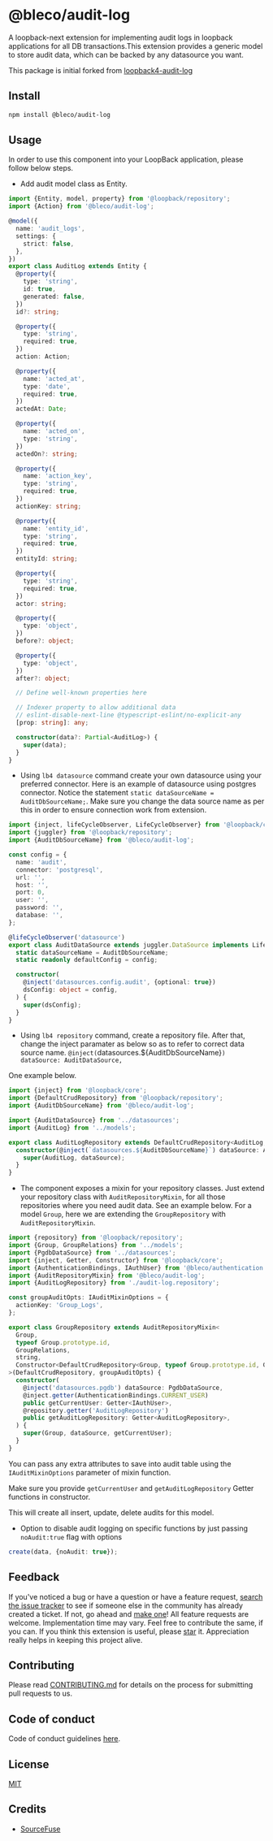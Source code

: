 # @bleco/audit-log

A loopback-next extension for implementing audit logs in loopback applications for all DB transactions.This extension
provides a generic model to store audit data, which can be backed by any datasource you want.

This package is initial forked from [loopback4-audit-log](https://github.com/sourcefuse/loopback4-audit-log)

## Install

```sh
npm install @bleco/audit-log
```

## Usage

In order to use this component into your LoopBack application, please follow below steps.

- Add audit model class as Entity.

```ts
import {Entity, model, property} from '@loopback/repository';
import {Action} from '@bleco/audit-log';

@model({
  name: 'audit_logs',
  settings: {
    strict: false,
  },
})
export class AuditLog extends Entity {
  @property({
    type: 'string',
    id: true,
    generated: false,
  })
  id?: string;

  @property({
    type: 'string',
    required: true,
  })
  action: Action;

  @property({
    name: 'acted_at',
    type: 'date',
    required: true,
  })
  actedAt: Date;

  @property({
    name: 'acted_on',
    type: 'string',
  })
  actedOn?: string;

  @property({
    name: 'action_key',
    type: 'string',
    required: true,
  })
  actionKey: string;

  @property({
    name: 'entity_id',
    type: 'string',
    required: true,
  })
  entityId: string;

  @property({
    type: 'string',
    required: true,
  })
  actor: string;

  @property({
    type: 'object',
  })
  before?: object;

  @property({
    type: 'object',
  })
  after?: object;

  // Define well-known properties here

  // Indexer property to allow additional data
  // eslint-disable-next-line @typescript-eslint/no-explicit-any
  [prop: string]: any;

  constructor(data?: Partial<AuditLog>) {
    super(data);
  }
}
```

- Using `lb4 datasource` command create your own datasource using your preferred connector. Here is an example of
  datasource using postgres connector. Notice the statement `static dataSourceName = AuditDbSourceName;`. Make sure you
  change the data source name as per this in order to ensure connection work from extension.

```ts
import {inject, lifeCycleObserver, LifeCycleObserver} from '@loopback/core';
import {juggler} from '@loopback/repository';
import {AuditDbSourceName} from '@bleco/audit-log';

const config = {
  name: 'audit',
  connector: 'postgresql',
  url: '',
  host: '',
  port: 0,
  user: '',
  password: '',
  database: '',
};

@lifeCycleObserver('datasource')
export class AuditDataSource extends juggler.DataSource implements LifeCycleObserver {
  static dataSourceName = AuditDbSourceName;
  static readonly defaultConfig = config;

  constructor(
    @inject('datasources.config.audit', {optional: true})
    dsConfig: object = config,
  ) {
    super(dsConfig);
  }
}
```

- Using `lb4 repository` command, create a repository file. After that, change the inject paramater as below so as to
  refer to correct data source name. `@inject(`datasources.\${AuditDbSourceName}`) dataSource: AuditDataSource,`

One example below.

```ts
import {inject} from '@loopback/core';
import {DefaultCrudRepository} from '@loopback/repository';
import {AuditDbSourceName} from '@bleco/audit-log';

import {AuditDataSource} from '../datasources';
import {AuditLog} from '../models';

export class AuditLogRepository extends DefaultCrudRepository<AuditLog, typeof AuditLog.prototype.id> {
  constructor(@inject(`datasources.${AuditDbSourceName}`) dataSource: AuditDataSource) {
    super(AuditLog, dataSource);
  }
}
```

- The component exposes a mixin for your repository classes. Just extend your repository class with
  `AuditRepositoryMixin`, for all those repositories where you need audit data. See an example below. For a model
  `Group`, here we are extending the `GroupRepository` with `AuditRepositoryMixin`.

```ts
import {repository} from '@loopback/repository';
import {Group, GroupRelations} from '../models';
import {PgdbDataSource} from '../datasources';
import {inject, Getter, Constructor} from '@loopback/core';
import {AuthenticationBindings, IAuthUser} from '@bleco/authentication';
import {AuditRepositoryMixin} from '@bleco/audit-log';
import {AuditLogRepository} from './audit-log.repository';

const groupAuditOpts: IAuditMixinOptions = {
  actionKey: 'Group_Logs',
};

export class GroupRepository extends AuditRepositoryMixin<
  Group,
  typeof Group.prototype.id,
  GroupRelations,
  string,
  Constructor<DefaultCrudRepository<Group, typeof Group.prototype.id, GroupRelations>>
>(DefaultCrudRepository, groupAuditOpts) {
  constructor(
    @inject('datasources.pgdb') dataSource: PgdbDataSource,
    @inject.getter(AuthenticationBindings.CURRENT_USER)
    public getCurrentUser: Getter<IAuthUser>,
    @repository.getter('AuditLogRepository')
    public getAuditLogRepository: Getter<AuditLogRepository>,
  ) {
    super(Group, dataSource, getCurrentUser);
  }
}
```

You can pass any extra attributes to save into audit table using the `IAuditMixinOptions` parameter of mixin function.

Make sure you provide `getCurrentUser` and `getAuditLogRepository` Getter functions in constructor.

This will create all insert, update, delete audits for this model.

- Option to disable audit logging on specific functions by just passing `noAudit:true` flag with options

```ts
create(data, {noAudit: true});
```

## Feedback

If you've noticed a bug or have a question or have a feature request,
[search the issue tracker](https://github.com/betaly/bleco/issues) to see if someone else in the community has already
created a ticket. If not, go ahead and [make one](https://github.com/betaly/bleco/issues/new/choose)! All feature
requests are welcome. Implementation time may vary. Feel free to contribute the same, if you can. If you think this
extension is useful, please [star](https://help.github.com/en/articles/about-stars) it. Appreciation really helps in
keeping this project alive.

## Contributing

Please read [CONTRIBUTING.md](https://github.com/betaly/bleco/blob/master/.github/CONTRIBUTING.md) for details on the
process for submitting pull requests to us.

## Code of conduct

Code of conduct guidelines [here](https://github.com/betaly/bleco/blob/master/.github/CODE_OF_CONDUCT.md).

## License

[MIT](LICENSE)

## Credits

- [SourceFuse](https://github.com/sourcefuse)
